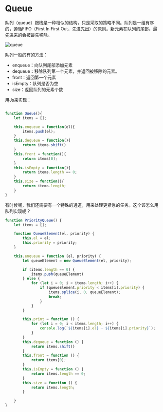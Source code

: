 # Queue


队列（queue）跟栈是一种相似的结构，只是采取的策略不同。队列是一组有序的，遵循FIFO（First In First Out，先进先出）的原则。新元素在队列的尾部，最先进来的会被最先移除。

![queue](http://oerfykrpf.bkt.clouddn.com/queue.png)

队列一般的有的方法：

- enqueue：向队列尾部添加元素
- dequeue：移除队列第一个元素，并返回被移除的元素。
- front：返回第一个元素
- isEmpty：队列是否为空
- size：返回队列的元素个数


用Js来实现：

```javascript

function Queue(){
    let items = [];

    this.enqueue = function(el){
        items.push(el);
    }
    this.dequeue = function(){
        return items.shift()
    }
    this.front = function(){
        return items[0];
    }
    this.isEmpty = function(){
        return items.length == 0;
    }
    this.size = function(){
        return items.length;
    }
}

```


有时候呢，我们还需要有一个特殊的通道，用来处理更紧急的任务。这个该怎么用队列实现呢？

```javascript
function PriorityQueue() {
    let items = [];

    function QueueElement(el, priority) {
        this.el = el;
        this.priority = priority;
    }

    this.enqueue = function (el, priority) {
        let queueElement = new QueueElement(el, priority);

        if (items.length == 0) {
            items.push(queueElement)
        } else {
            for (let i = 0; i < items.length; i++) {
                if (queueElement.priority < items[i].priority) {
                    items.splice(i, 0, queueElement);
                    break;
                }
            }
        }

        this.print = function () {
            for (let i = 0; i < items.length; i++) {
                console.log(`${items[i].el} - ${items[i].priority}`);
            }
        }
        this.dequeue = function () {
            return items.shift()
        }
        this.front = function () {
            return items[0];
        }
        this.isEmpty = function () {
            return items.length == 0;
        }
        this.size = function () {
            return items.length;
        }

    }
}

```